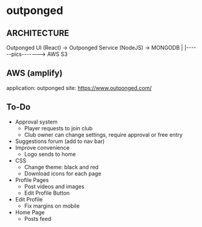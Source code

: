 # outponged

## ARCHITECTURE

  Outponged UI (React)     ->  Outponged Service (NodeJS)    ->  MONGODB
          |
          |------pics-------> AWS S3

## AWS (amplify)
application: outponged
site: https://www.outponged.com/


## To-Do
- Approval system
  - Player requests to join club
  - Club owner can change settings, require approval or free entry
- Suggestions forum (add to nav bar)
- Improve convenience
  - Logo sends to home
- CSS
  - Change theme: black and red
  - Download icons for each page
- Profile Pages
  - Post videos and images
  - Edit Profile Button
- Edit Profile
  - Fix margins on mobile
- Home Page
  - Posts feed
